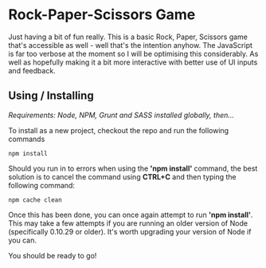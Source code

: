 # Rock-Paper-Scissors Game

Just having a bit of fun really. This is a basic Rock, Paper, Scissors game that's accessible as well - well that's the intention anyhow. The JavaScript is far too verbose at the moment so I will be optimising this considerably. As well as hopefully making it a bit more interactive with better use of UI inputs and feedback.


## Using / Installing
*Requirements: Node, NPM, Grunt and SASS installed globally, then...*

To install as a new project, checkout the repo and run the following commands

```
npm install
```

Should you run in to errors when using the **'npm install'** command, the best solution is to cancel the command using **CTRL+C** and then typing the following command:

```
npm cache clean
```

Once this has been done, you can once again attempt to run **'npm install'**. This may take a few attempts if you are running an older version of Node (specifically 0.10.29 or older). It's worth upgrading your version of Node if you can.

You should be ready to go!
